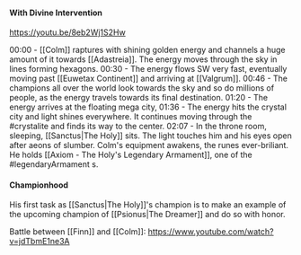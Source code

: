 #### With Divine Intervention
https://youtu.be/8eb2Wj1S2Hw

00:00 - [[Colm]] raptures with shining golden energy and channels a huge amount of it towards [[Adastreia]]. The energy moves through the sky in lines forming hexagons.
00:30 - The energy flows SW very fast, eventually moving past [[Euwetax Continent]] and arriving at [[Valgrum]].
00:46 - The champions all over the world look towards the sky and so do millions of people, as the energy travels towards its final destination.
01:20 - The energy arrives at the floating mega city,
01:36 - The energy hits the crystal city and light shines everywhere. It continues moving through the #crystalite and finds its way to the center.
02:07 - In the throne room, sleeping, [[Sanctus|The Holy]] sits. The light touches him and his eyes open after aeons of slumber. Colm's equipment awakens, the runes ever-briliant. He holds [[Axiom - The Holy's Legendary Armament]], one of the #legendaryArmament s.

#### Championhood
His first task as [[Sanctus|The Holy]]'s champion is to make an example of the upcoming champion of [[Psionus|The Dreamer]] and do so with honor.

Battle between [[Finn]] and [[Colm]]: https://www.youtube.com/watch?v=jdTbmE1ne3A